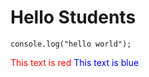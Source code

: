 # Hello Students
```
console.log("hello world");
```
<span style="color: red;">This text is red</span>
<span style="color: blue;">This text is blue</span>
